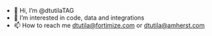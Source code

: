 - 👋 Hi, I’m @dtutilaTAG
- 👀 I’m interested in code, data and integrations
- 📫 How to reach me dtutila@fortimize.com  or dtutila@amherst.com

<!---
dtutila-amherst/dtutila-amherst is a ✨ special ✨ repository because its `README.md` (this file) appears on your GitHub profile.
You can click the Preview link to take a look at your changes.
--->
